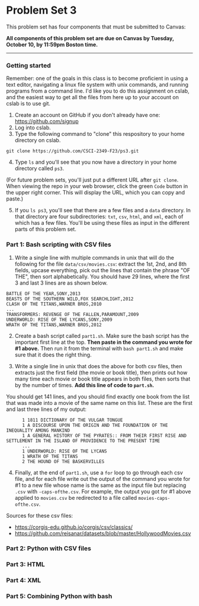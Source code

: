 # Problem Set 3



This problem set has four components that must be submitted to Canvas:


**All components of this problem set are due on Canvas by Tuesday, October 10, by 11:59pm Boston time.**

---

### Getting started
Remember: one of the goals in this class is to become proficient in using a text editor, navigating a linux file system with unix commands, and running programs from a command line. I'd like you to do this assignment on cslab, and the easiest way to get all the files from here up to your account on cslab is to use git. 

1. Create an account on GitHub if you don't already have one: https://github.com/signup
2. Log into cslab.
3. Type the following command to "clone" this respository to your home directory on cslab.

```
git clone https://github.com/CSCI-2349-F23/ps3.git
```

4. Type `ls` and you'll see that you now have a directory in your home directory called `ps3`.

(For future problem sets, you'll just put a different URL after `git clone`. When viewing the repo in your web browser, click the green `Code` button in the upper right corner. This will display the URL, which you can copy and paste.)

5. If you `ls ps3`, you'll see that there are a few files and a `data` directory. In that directory are four subdirectories: `txt`, `csv`, `html`, and `xml`, each of which has a few files. You'll be using these files as input in the different parts of this problem set.

### Part 1: Bash scripting with CSV files

1. Write a single line with multiple commands in unix that will do the following for the file `data/csv/movies.csv`: extract the 1st, 2nd, and 8th fields, upcase everything, pick out the lines that contain the phrase "OF THE", then sort alphabetically. You should have 29 lines, where the first 3 and last 3 lines are as shown below.

```
BATTLE OF THE YEAR,SONY,2013
BEASTS OF THE SOUTHERN WILD,FOX SEARCHLIGHT,2012
CLASH OF THE TITANS,WARNER BROS,2010
...
TRANSFORMERS: REVENGE OF THE FALLEN,PARAMOUNT,2009
UNDERWORLD: RISE OF THE LYCANS,SONY,2009
WRATH OF THE TITANS,WARNER BROS,2012
```

2. Create a bash script called `part1.sh`. Make sure the bash script has the important first line at the top. **Then paste in the command you wrote for #1 above.** Then run it from the terminal with `bash part1.sh` and make sure that it does the right thing.

3. Write a single line in unix that does the above for both csv files, then extracts just the first field (the movie or book title), then prints out how many time each movie or book title appears in both files, then sorts that by the number of times. **Add this line of code to `part.sh`.**

You should get 141 lines, and you should find exactly one book from the list that was made into a movie of the same name on this list.   These are the first and last three lines of my output:

```
      1 1811 DICTIONARY OF THE VULGAR TONGUE
      1 A DISCOURSE UPON THE ORIGIN AND THE FOUNDATION OF THE INEQUALITY AMONG MANKIND
      1 A GENERAL HISTORY OF THE PYRATES:: FROM THEIR FIRST RISE AND SETTLEMENT IN THE ISLAND OF PROVIDENCE TO THE PRESENT TIME
      ...
      1 UNDERWORLD: RISE OF THE LYCANS
      1 WRATH OF THE TITANS
      2 THE HOUND OF THE BASKERVILLES
```

4. Finally, at the end of `part1.sh`, use a `for` loop to go through each csv file, and for each file write out the output of the command you wrote for #1 to a new file whose name is the same as the input file but replacing `.csv` with `-caps-ofthe.csv`. For example, the output you got for #1 above applied to `movies.csv` be redirected to a file called `movies-caps-ofthe.csv`.



Sources for these csv files:
* https://corgis-edu.github.io/corgis/csv/classics/
* https://github.com/reisanar/datasets/blob/master/HollywoodMovies.csv


### Part 2: Python with CSV files



### Part 3: HTML


### Part 4: XML


### Part 5: Combining Python with bash
